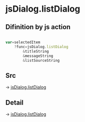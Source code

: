 # jsDialog.listDialog

## Difinition by js action

```js.js

var=selectedItem
	?func=jsDialog.listDialog
		&titleString
		&messageString
		&listSourceString
```

## Src

-> [jsDialog.listDialog](https://github.com/puutaro/CommandClick/blob/master/app/src/main/java/com/puutaro/commandclick/fragment_lib/terminal_fragment/js_interface/dialog/JsDialog.kt#L96)

## Detail

-> [jsDialog.listDialog](https://github.com/puutaro/CommandClick/blob/master/md/developer/js_interface/details/dialog/JsDialog/listDialog.md)
